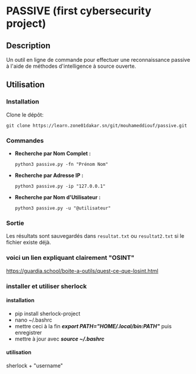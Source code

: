 # PASSIVE (first cybersecurity project)

## Description
Un outil en ligne de commande pour effectuer une reconnaissance passive à l'aide de méthodes d'intelligence à source ouverte.

## Utilisation

### Installation
Clone le dépôt:
```
git clone https://learn.zone01dakar.sn/git/mouhameddiouf/passive.git
```


### Commandes
- **Recherche par Nom Complet :**
    ```
    python3 passive.py -fn "Prénom Nom"
    ```

- **Recherche par Adresse IP :**
    ```
    python3 passive.py -ip "127.0.0.1"
    ```

- **Recherche par Nom d'Utilisateur :**
    ```
    python3 passive.py -u "@utilisateur"
    ```

### Sortie
Les résultats sont sauvegardés dans `resultat.txt` ou `resultat2.txt` si le fichier existe déjà.

### voici un lien expliquant clairement "OSINT"
https://guardia.school/boite-a-outils/quest-ce-que-losint.html

### installer et utiliser sherlock
#### installation
- pip install sherlock-project
- nano ~/.bashrc
- mettre ceci à la fin ***export PATH="$HOME/.local/bin:$PATH"*** puis enregistrer
- mettre à jour avec ***source ~/.bashrc***
#### utilisation
sherlock + "username"